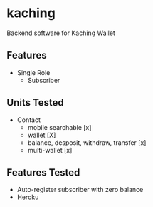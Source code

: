 # kaching
Backend software for Kaching Wallet

## Features
* Single Role
    * Subscriber
            
## Units Tested
* Contact
    * mobile searchable [x]
    * wallet [X]
    * balance, desposit, withdraw, transfer [x]
    * multi-wallet [x]

## Features Tested
* Auto-register subscriber with zero balance
* Heroku
